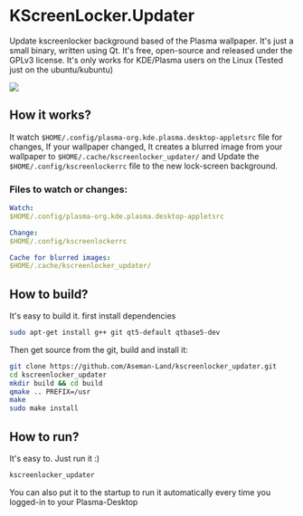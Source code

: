 # KScreenLocker.Updater
Update kscreenlocker background based of the Plasma wallpaper. It's just a small binary, written using Qt. It's free, open-source and released under the GPLv3 license.
It's only works for KDE/Plasma users on the Linux (Tested just on the ubuntu/kubuntu)

![](http://aseman.co/github/kscreenlocker_updater/screenlocker_updater_5.jpg)

## How it works?

It watch `$HOME/.config/plasma-org.kde.plasma.desktop-appletsrc` file for changes, If your wallpaper changed, It creates a blurred image from your wallpaper to `$HOME/.cache/kscreenlocker_updater/` and Update the `$HOME/.config/kscreenlockerrc` file to the new lock-screen background.

### Files to watch or changes:

```yaml
Watch:
$HOME/.config/plasma-org.kde.plasma.desktop-appletsrc

Change:
$HOME/.config/kscreenlockerrc

Cache for blurred images:
$HOME/.cache/kscreenlocker_updater/
```

## How to build?

It's easy to build it. first install dependencies

```bash
sudo apt-get install g++ git qt5-default qtbase5-dev
```

Then get source from the git, build and install it:

```bash
git clone https://github.com/Aseman-Land/kscreenlocker_updater.git
cd kscreenlocker_updater
mkdir build && cd build
qmake .. PREFIX=/usr
make
sudo make install
```

## How to run?

It's easy to. Just run it :)

```bash
kscreenlocker_updater
```

You can also put it to the startup to run it automatically every time you logged-in to your Plasma-Desktop
